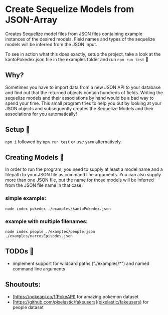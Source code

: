 # Create Sequelize Models from JSON-Array
Creates Sequelize model files from JSON files containing example instances of the desired models.
Field names and types of the sequelize models will be inferred from the JSON input.

To see in action what this does exactly, setup the project, take a look at the kantoPokedex.json file in the examples folder and run `npm run test` 🚀

## Why?
Sometimes you have to import data from a new JSON API to your database and find out that the returned objects contain hundreds of fields.
Writing the sequelize models and their associations by hand would be a bad way to spend your time.
This small program tries to help you out by looking at your JSON objects and subsequently creates the Sequelize Models and their associations for you automatically!

## Setup 🧶
`npm i` followed by `npm run test` or use `yarn` alternatively.

## Creating Models 🌱
In order to run the program, you need to supply at least a model name and a filepath to your JSON file as command line arguments.
You can also supply more than one JSON file, but the name for those models will be inferred from the JSON file name in that case.

### simple example:
`node index pokedex ./examples/kantoPokedex.json`

### example with multiple filenames:
`node index people ./examples/people.json ./examples/narcosEpisodes.json`

## TODOs 🚧
* implement support for wildcard paths ("./examples/*") and named command line arguments

## Shoutouts:
* [https://pokeapi.co/](PokeAPI) for amazing pokemon dataset
* [https://github.com/pixelastic/fakeusers](pixelastic/fakeusers) for people dataset
